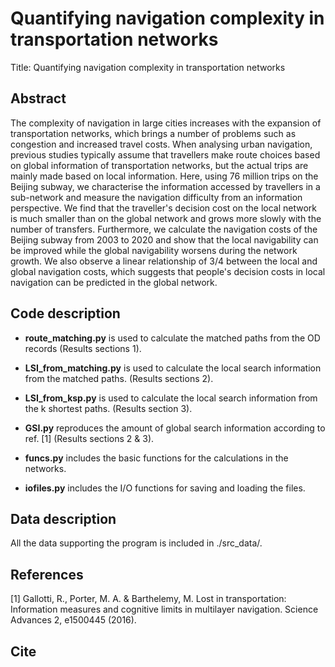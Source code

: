 # Quantifying navigation complexity in transportation networks
Title: Quantifying navigation complexity in transportation networks
## Abstract
The complexity of navigation in large cities increases with the expansion of transportation networks, which brings a number of problems such as congestion and increased travel costs. When analysing urban navigation, previous studies typically assume that travellers make route choices based on global information of transportation networks, but the actual trips are mainly made based on local information. Here, using 76 million trips on the Beijing subway, we characterise the information accessed by travellers in a sub-network and measure the navigation difficulty from an information perspective. We find that the traveller's decision cost on the local network is much smaller than on the global network and grows more slowly with the number of transfers. Furthermore, we calculate the navigation costs of the Beijing subway from 2003 to 2020 and show that the local navigability can be improved while the global navigability worsens during the network growth. We also observe a linear relationship of 3/4 between the local and global navigation costs, which suggests that people's decision costs in local navigation can be predicted in the global network.

## Code description
- **route_matching.py** is used to calculate the matched paths from the OD records (Results sections 1).

- **LSI_from_matching.py** is used to calculate the local search information from the matched paths. (Results sections 2).

- **LSI_from_ksp.py** is used to calculate the local search information from the k shortest paths. (Results section 3).

- **GSI.py** reproduces the amount of global search information according to ref. [1] (Results sections 2 & 3).

- **funcs.py** includes the basic functions for the calculations in the networks.

- **iofiles.py** includes the I/O functions for saving and loading the files.

## Data description
All the data supporting the program is included in ./src_data/.

## References
[1] Gallotti, R., Porter,  M.  A.  & Barthelemy, M. Lost in transportation: Information measures and cognitive limits in multilayer navigation. Science Advances 2, e1500445 (2016).

## Cite